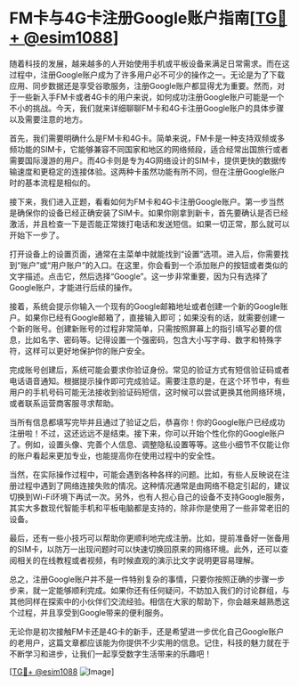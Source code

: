 # FM卡与4G卡注册Google账户指南[[TG💪+ @esim1088](https://t.me/s/esim1088)]

随着科技的发展，越来越多的人开始使用手机或平板设备来满足日常需求。而在这过程中，注册Google账户成为了许多用户必不可少的操作之一。无论是为了下载应用、同步数据还是享受谷歌服务，注册Google账户都显得尤为重要。然而，对于一些新入手FM卡或者4G卡的用户来说，如何成功注册Google账户可能是一个不小的挑战。今天，我们就来详细聊聊FM卡和4G卡注册Google账户的具体步骤以及需要注意的地方。

首先，我们需要明确什么是FM卡和4G卡。简单来说，FM卡是一种支持双频或多频功能的SIM卡，它能够兼容不同国家和地区的网络频段，适合经常出国旅行或者需要国际漫游的用户。而4G卡则是专为4G网络设计的SIM卡，提供更快的数据传输速度和更稳定的连接体验。这两种卡虽然功能有所不同，但在注册Google账户时的基本流程是相似的。

接下来，我们进入正题，看看如何为FM卡和4G卡注册Google账户。第一步当然是确保你的设备已经正确安装了SIM卡。如果你刚拿到新卡，首先要确认是否已经激活，并且检查一下是否能正常拨打电话和发送短信。如果一切正常，那么就可以开始下一步了。

打开设备上的设置页面，通常在主菜单中就能找到“设置”选项。进入后，你需要找到“账户”或“用户账户”的入口。在这里，你会看到一个添加账户的按钮或者类似的文字描述。点击它，然后选择“Google”。这一步非常重要，因为只有选择了Google账户，才能进行后续的操作。

接着，系统会提示你输入一个现有的Google邮箱地址或者创建一个新的Google账户。如果你已经有Google邮箱了，直接输入即可；如果没有的话，就需要创建一个新的账号。创建新账号的过程非常简单，只需按照屏幕上的指引填写必要的信息，比如名字、密码等。记得设置一个强密码，包含大小写字母、数字和特殊字符，这样可以更好地保护你的账户安全。

完成账号创建后，系统可能会要求你验证身份。常见的验证方式有短信验证码或者电话语音通知。根据提示操作即可完成验证。需要注意的是，在这个环节中，有些用户的手机号码可能无法接收到验证码短信，这时候可以尝试更换其他网络环境，或者联系运营商客服寻求帮助。

当所有信息都填写完毕并且通过了验证之后，恭喜你！你的Google账户已经成功注册啦！不过，这还远远不是结束。接下来，你可以开始个性化你的Google账户了。例如，设置头像、完善个人信息、调整隐私设置等等。这些小细节不仅能让你的账户看起来更加专业，也能提高你在使用过程中的安全性。

当然，在实际操作过程中，可能会遇到各种各样的问题。比如，有些人反映说在注册过程中遇到了网络连接失败的情况。这种情况通常是由网络不稳定引起的，建议切换到Wi-Fi环境下再试一次。另外，也有人担心自己的设备不支持Google服务，其实大多数现代智能手机和平板电脑都是支持的，除非你是使用了一些非常老旧的设备。

最后，还有一些小技巧可以帮助你更顺利地完成注册。比如，提前准备好一张备用的SIM卡，以防万一出现问题时可以快速切换回原来的网络环境。此外，还可以查阅相关的在线教程或者视频，有时候直观的演示比文字说明更容易理解。

总之，注册Google账户并不是一件特别复杂的事情，只要你按照正确的步骤一步步来，就一定能够顺利完成。如果你还有任何疑问，不妨加入我们的讨论群组，与其他同样在探索中的小伙伴们交流经验。相信在大家的帮助下，你会越来越熟悉这个过程，并且享受到Google带来的便利服务。

无论你是初次接触FM卡还是4G卡的新手，还是希望进一步优化自己Google账户的老用户，这篇文章都应该能为你提供不少实用的信息。记住，科技的魅力就在于不断学习和进步，让我们一起享受数字生活带来的乐趣吧！

[[TG💪+ @esim1088](https://t.me/s/esim1088) ![Image](https://i.postimg.cc/4NQfJmqS/Snipaste-2025-05-13-00-14-12.png)]